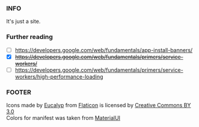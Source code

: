 ### INFO
It's just a site.

### Further reading
- [ ] https://developers.google.com/web/fundamentals/app-install-banners/
- [x] ~~https://developers.google.com/web/fundamentals/primers/service-workers/~~
- [ ] https://developers.google.com/web/fundamentals/primers/service-workers/high-performance-loading

### FOOTER
Icons made by [Eucalyp](https://www.flaticon.com/authors/eucalyp) from [Flaticon](https://www.flaticon.com/) is licensed by [Creative Commons BY 3.0](http://creativecommons.org/licenses/by/3.0/)\
Colors for manifest was taken from [MaterialUI](https://materialuicolors.co/)
